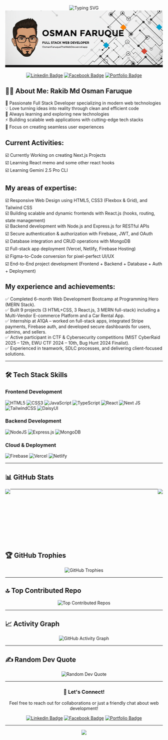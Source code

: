 <div align="center">
  <img src="https://readme-typing-svg.herokuapp.com?font=Fira+Code&weight=600&size=28&pause=1000&color=2E9EF7&center=true&vCenter=true&width=600&lines=Hi+there!+👋+I'm+Osman+Faruque;Full+Stack+Developer;Building+Amazing+Web+Experiences" alt="Typing SVG" />
  <img src="https://github.com/osmanfaruque/osmanfaruque/blob/main/git_banner.png" alt="Git Banner" />
</div>

<div align="center">

[![Linkedin Badge](https://img.shields.io/badge/-Osman--Faruque-blue?style=flat-square&logo=Linkedin&logoColor=white&link=https://www.linkedin.com/in/osmanfaruque/)](https://www.linkedin.com/in/osmanfaruque/)
[![Facebook Badge](https://img.shields.io/badge/-Osman_Faruque-0572e6?style=flat-square&logo=Facebook&logoColor=white&link=https://www.facebook.com/pH4nToM6Th)](https://www.facebook.com/pH4nToM6Th)
[![Portfolio Badge](https://img.shields.io/badge/Portfolio-%23000000.svg?style=flat&logo=firefox&logoColor=white)](https://osmanfaruque.com)

</div>

## 👨‍💻 About Me: Rakib Md Osman Faruque

🚀 Passionate Full Stack Developer specializing in modern web technologies  
💡 Love turning ideas into reality through clean and efficient code  
🌱 Always learning and exploring new technologies  
⚡ Building scalable web applications with cutting-edge tech stacks  
🎯 Focus on creating seamless user experiences

## Current Activities:

☑️ Currently Working on creating Next.js Projects <br>
☑️ Learning React memo and some other react hooks<br>
☑️ Learning Gemini 2.5 Pro CLI<br>

## My areas of expertise:

☑️ Responsive Web Design using HTML5, CSS3 (Flexbox & Grid), and Tailwind CSS<br>
☑️ Building scalable and dynamic frontends with React.js (hooks, routing, state management)<br>
☑️ Backend development with Node.js and Express.js for RESTful APIs<br>
☑️ Secure authentication & authorization with Firebase, JWT, and OAuth<br>
☑️ Database integration and CRUD operations with MongoDB<br>
☑️ Full-stack app deployment (Vercel, Netlify, Firebase Hosting)<br>
☑️ Figma-to-Code conversion for pixel-perfect UI/UX<br>
☑️ End-to-End project development (Frontend + Backend + Database + Auth + Deployment)<br>

## My experience and achievements:

✅ Completed 6-month Web Development Bootcamp at Programming Hero (MERN Stack).<br>
✅ Built 9 projects (3 HTML+CSS, 3 React.js, 3 MERN full-stack) including a Multi-Vendor E-commerce Platform and a Car Rental App.<br>
✅ Internship at A1QA – worked on full-stack apps, integrated Stripe payments, Firebase auth, and developed secure dashboards for users, admins, and sellers.<br>
✅ Active participant in CTF & Cybersecurity competitions (MIST CyberRaid 2025 – 12th, EWU CTF 2024 – 10th, Bug Hunt 2024 Finalist).<br>
✅ Experienced in teamwork, SDLC processes, and delivering client-focused solutions.<br>

---

## 🛠️ Tech Stack Skills

### Frontend Development
![HTML5](https://img.shields.io/badge/html5-%23E34F26.svg?style=for-the-badge&logo=html5&logoColor=white)
![CSS3](https://img.shields.io/badge/css3-%231572B6.svg?style=for-the-badge&logo=css3&logoColor=white)
![JavaScript](https://img.shields.io/badge/javascript-%23323330.svg?style=for-the-badge&logo=javascript&logoColor=%23F7DF1E)
![TypeScript](https://img.shields.io/badge/typescript-%23007ACC.svg?style=for-the-badge&logo=typescript&logoColor=white)
![React](https://img.shields.io/badge/react-%2320232a.svg?style=for-the-badge&logo=react&logoColor=%2361DAFB)
![Next JS](https://img.shields.io/badge/Next-black?style=for-the-badge&logo=next.js&logoColor=white)
![TailwindCSS](https://img.shields.io/badge/tailwindcss-%2338B2AC.svg?style=for-the-badge&logo=tailwind-css&logoColor=white)
![DaisyUI](https://img.shields.io/badge/daisyui-5A0EF8?style=for-the-badge&logo=daisyui&logoColor=white)

### Backend Development
![NodeJS](https://img.shields.io/badge/node.js-6DA55F?style=for-the-badge&logo=node.js&logoColor=white)
![Express.js](https://img.shields.io/badge/express.js-%23404d59.svg?style=for-the-badge&logo=express&logoColor=%2361DAFB)
![MongoDB](https://img.shields.io/badge/MongoDB-%234ea94b.svg?style=for-the-badge&logo=mongodb&logoColor=white)

### Cloud & Deployment
![Firebase](https://img.shields.io/badge/firebase-%23039BE5.svg?style=for-the-badge&logo=firebase)
![Vercel](https://img.shields.io/badge/vercel-%23000000.svg?style=for-the-badge&logo=vercel&logoColor=white)
![Netlify](https://img.shields.io/badge/netlify-%23000000.svg?style=for-the-badge&logo=netlify&logoColor=#00C7B7)

---

## 📊 GitHub Stats

<p>
    <a href="https://github.com/anuraghazra/github-readme-stats" title="Go to Source"></a>
        <img height="175" align="left" src="https://github-readme-stats.vercel.app/api?username=osmanfaruque&show_icons=true&theme=gotham">
    </a>
    <a href="https://github.com/anuraghazra/github-readme-stats">
        <img height="175" align="right" src="https://github-readme-stats.vercel.app/api/top-langs/?username=osmanfaruque&title_color=2aa889&text_color=99d1ce&icon_color=2bbc8a&bg_color=0c1014&langs_count=10&layout=compact" />
    </a>
</p>

---
<br/><br/><br/><br/><br/><br/><br/><br/><br/>
## 🏆 GitHub Trophies

<div align="center">
  <img src="https://github-profile-trophy.vercel.app/?username=osmanfaruque&theme=tokyonight&no-frame=false&no-bg=false&margin-w=4&column=7" alt="GitHub Trophies"/>
</div>

---

## 🔝 Top Contributed Repo

<div align="center">
  <img src="https://github-contributor-stats.vercel.app/api?username=osmanfaruque&limit=5&theme=dark&combine_all_yearly_contributions=true" alt="Top Contributed Repos"/>
</div>

---

## 📈 Activity Graph

<div align="center">
  <img src="https://github-readme-activity-graph.vercel.app/graph?username=osmanfaruque&theme=tokyo-night&hide_border=false&area=true" alt="GitHub Activity Graph"/>
</div>

---

## ✍️ Random Dev Quote

<div align="center">
  <img src="https://quotes-github-readme.vercel.app/api?type=horizontal&theme=tokyonight" alt="Random Dev Quote"/>
</div>

---

<div align="center">
  
### 💬 Let's Connect!
  
Feel free to reach out for collaborations or just a friendly chat about web development!

[![Linkedin Badge](https://img.shields.io/badge/-Osman--Faruque-blue?style=flat-square&logo=Linkedin&logoColor=white&link=https://www.linkedin.com/in/osmanfaruque/)](https://www.linkedin.com/in/osmanfaruque/)
[![Facebook Badge](https://img.shields.io/badge/-Osman_Faruque-0572e6?style=flat-square&logo=Facebook&logoColor=white&link=https://www.facebook.com/pH4nToM6Th)](https://www.facebook.com/pH4nToM6Th)
[![Portfolio Badge](https://img.shields.io/badge/Portfolio-%23000000.svg?style=flat&logo=firefox&logoColor=white)](https://osmanfaruque.com)


---

<p align="center">
  <img src="https://capsule-render.vercel.app/api?type=waving&color=gradient&height=100&section=footer"/>
</p>

</div>
